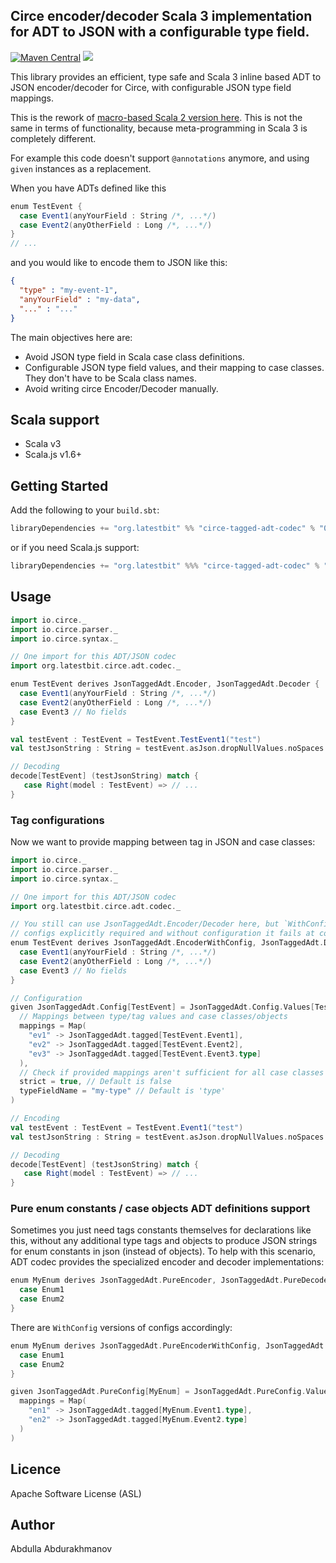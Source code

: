 ## Circe encoder/decoder Scala 3 implementation for ADT to JSON with a configurable type field.
[![Maven Central](https://maven-badges.herokuapp.com/maven-central/org.latestbit/circe-tagged-adt-codec_2.13/badge.svg)](https://maven-badges.herokuapp.com/maven-central/org.latestbit/circe-tagged-adt-codec_2.13/)
![](https://github.com/abdolence/circe-tagged-adt-codec/workflows/tests%20and%20formatting/badge.svg)

This library provides an efficient, type safe and Scala 3 inline based 
ADT to JSON encoder/decoder for Circe, with configurable JSON type field mappings.

This is the rework of [macro-based Scala 2 version here](https://github.com/abdolence/circe-tagged-adt-codec).
This is not the same in terms of functionality, because meta-programming in Scala 3 is completely different.

For example this code doesn't support `@annotations` anymore, and using `given` instances as a replacement.

When you have ADTs defined like this
```scala
enum TestEvent {
  case Event1(anyYourField : String /*, ...*/)
  case Event2(anyOtherField : Long /*, ...*/)
}
// ...
```

and you would like to encode them to JSON like this:

```json
{
  "type" : "my-event-1",
  "anyYourField" : "my-data", 
  "..." : "..."
}
```

The main objectives here are:
- Avoid JSON type field in Scala case class definitions.
- Configurable JSON type field values, and their mapping to case classes. They don't have to be Scala class names.
- Avoid writing circe Encoder/Decoder manually.

## Scala support
- Scala v3
- Scala.js v1.6+

## Getting Started
Add the following to your `build.sbt`:

```scala
libraryDependencies += "org.latestbit" %% "circe-tagged-adt-codec" % "0.10.1"
```

or if you need Scala.js support:

```scala
libraryDependencies += "org.latestbit" %%% "circe-tagged-adt-codec" % "0.10.1"
```

## Usage

```scala
import io.circe._
import io.circe.parser._
import io.circe.syntax._

// One import for this ADT/JSON codec
import org.latestbit.circe.adt.codec._

enum TestEvent derives JsonTaggedAdt.Encoder, JsonTaggedAdt.Decoder {
  case Event1(anyYourField : String /*, ...*/)
  case Event2(anyOtherField : Long /*, ...*/)
  case Event3 // No fields  
}

val testEvent : TestEvent = TestEvent.TestEvent1("test")
val testJsonString : String = testEvent.asJson.dropNullValues.noSpaces

// Decoding
decode[TestEvent] (testJsonString) match {
   case Right(model : TestEvent) => // ...
}
``` 

### Tag configurations
Now we want to provide mapping between tag in JSON and case classes:
```scala
import io.circe._
import io.circe.parser._
import io.circe.syntax._

// One import for this ADT/JSON codec
import org.latestbit.circe.adt.codec._

// You still can use JsonTaggedAdt.Encoder/Decoder here, but `WithConfig` make
// configs explicitly required and without configuration it fails at compile time.
enum TestEvent derives JsonTaggedAdt.EncoderWithConfig, JsonTaggedAdt.DecoderWithConfig {
  case Event1(anyYourField : String /*, ...*/)
  case Event2(anyOtherField : Long /*, ...*/)
  case Event3 // No fields  
}

// Configuration
given JsonTaggedAdt.Config[TestEvent] = JsonTaggedAdt.Config.Values[TestEvent] (
  // Mappings between type/tag values and case classes/objects  
  mappings = Map(
    "ev1" -> JsonTaggedAdt.tagged[TestEvent.Event1],
    "ev2" -> JsonTaggedAdt.tagged[TestEvent.Event2],
    "ev3" -> JsonTaggedAdt.tagged[TestEvent.Event3.type]
  ),
  // Check if provided mappings aren't sufficient for all case classes (and throw exception if it is not)
  strict = true, // Default is false
  typeFieldName = "my-type" // Default is 'type'
)

// Encoding
val testEvent : TestEvent = TestEvent.Event1("test")
val testJsonString : String = testEvent.asJson.dropNullValues.noSpaces

// Decoding
decode[TestEvent] (testJsonString) match {
   case Right(model : TestEvent) => // ...
}
``` 

### Pure enum constants / case objects ADT definitions support

Sometimes you just need tags constants themselves for declarations like this, 
without any additional type tags and objects to produce JSON strings for enum constants in json 
(instead of objects).
To help with this scenario, ADT codec provides the specialized encoder and decoder implementations:

```scala
enum MyEnum derives JsonTaggedAdt.PureEncoder, JsonTaggedAdt.PureDecoder {
  case Enum1
  case Enum2
}
```

There are `WithConfig` versions of configs accordingly:
```scala
enum MyEnum derives JsonTaggedAdt.PureEncoderWithConfig, JsonTaggedAdt.PureDecoderWithConfig {
  case Enum1
  case Enum2
}

given JsonTaggedAdt.PureConfig[MyEnum] = JsonTaggedAdt.PureConfig.Values[MyEnum] (
  mappings = Map(
    "en1" -> JsonTaggedAdt.tagged[MyEnum.Event1.type],
    "en2" -> JsonTaggedAdt.tagged[MyEnum.Event2.type]
  )
)
```

## Licence
Apache Software License (ASL)

## Author
Abdulla Abdurakhmanov

